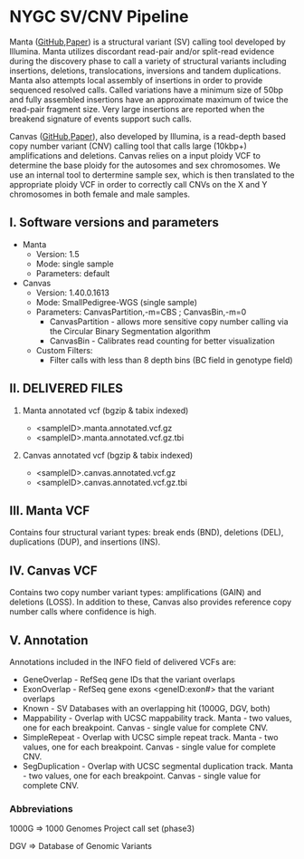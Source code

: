 # NYGC SV/CNV Pipeline

Manta ([GitHub](https://github.com/Illumina/manta),[Paper](https://academic.oup.com/bioinformatics/article/32/8/1220/1743909)) is a structural variant (SV) calling tool developed by Illumina. Manta utilizes discordant read-pair and/or split-read evidence during the discovery phase to call a variety of structural variants including insertions, deletions, translocations, inversions and tandem duplications. 
Manta also attempts local assembly of insertions in order to provide sequenced resolved calls. 
Called variations have a minimum size of 50bp and fully assembled insertions have an approximate maximum of twice the read-pair fragment size.
Very large insertions are reported when the breakend signature of events support such calls.

Canvas ([GitHub](https://github.com/Illumina/canvas),[Paper](https://academic.oup.com/bioinformatics/article/32/15/2375/1743834)), also developed by Illumina, is a read-depth based copy number variant (CNV) calling tool that calls large (10kbp+) amplifications and deletions.
Canvas relies on a input ploidy VCF to determine the base ploidy for the autosomes and sex chromosomes.
We use an internal tool to dertermine sample sex, which is then translated to the appropriate ploidy VCF in order to correctly call CNVs on the X and Y chromosomes in both female and male samples. 


## I. Software versions and parameters

* Manta
	* Version: 1.5
	* Mode: single sample
	* Parameters: default
* Canvas
	* Version: 1.40.0.1613
	* Mode: SmallPedigree-WGS (single sample)
	* Parameters: CanvasPartition,-m=CBS ; CanvasBin,-m=0
		* CanvasPartition - allows more sensitive copy number calling via the Circular Binary Segmentation algorithm
		* CanvasBin - Calibrates read counting for better visualization
	* Custom Filters:
		* Filter calls with less than 8 depth bins (BC field in genotype field)

## II. DELIVERED FILES

1. Manta annotated vcf (bgzip & tabix indexed)
	* \<sampleID\>.manta.annotated.vcf.gz
	* \<sampleID\>.manta.annotated.vcf.gz.tbi

2. Canvas annotated vcf (bgzip & tabix indexed)
	* \<sampleID\>.canvas.annotated.vcf.gz
	* \<sampleID\>.canvas.annotated.vcf.gz.tbi


## III. Manta VCF
Contains four structural variant types: break ends (BND), deletions (DEL), duplications (DUP), and insertions (INS). 

## IV. Canvas VCF
Contains two copy number variant types: amplifications (GAIN) and deletions (LOSS). In addition to these, Canvas also provides reference copy number calls where confidence is high.

## V. Annotation
Annotations included in the INFO field of delivered VCFs are:

* GeneOverlap - RefSeq gene IDs that the variant overlaps
* ExonOverlap - RefSeq gene exons \<geneID:exon#\> that the variant overlaps
* Known - SV Databases with an overlapping hit (1000G, DGV, both)
* Mappability - Overlap with UCSC mappability track. Manta - two values, one for each breakpoint. Canvas - single value for complete CNV.
*	SimpleRepeat - Overlap with UCSC simple repeat track. Manta - two values, one for each breakpoint. Canvas - single value for complete CNV.
* SegDuplication - Overlap with UCSC segmental duplication track. Manta - two values, one for each breakpoint. Canvas - single value for complete CNV.

### Abbreviations

1000G => 1000 Genomes Project call set (phase3)

DGV => Database of Genomic Variants
